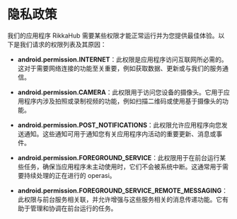 # 隐私政策

我们的应用程序 RikkaHub 需要某些权限才能正常运行并为您提供最佳体验。以下是我们请求的权限列表及其原因：

- **android.permission.INTERNET**：此权限是应用程序访问互联网所必需的。这对于需要网络连接的功能至关重要，例如获取数据、更新或与我们的服务通信。

- **android.permission.CAMERA**：此权限用于访问您设备的摄像头。它用于应用程序内涉及拍照或录制视频的功能，例如扫描二维码或使用基于摄像头的功​​能。

- **android.permission.POST_NOTIFICATIONS**：此权限允许应用程序向您发送通知。这些通知可用于通知您有关应用程序内活动的重要更新、消息或事件。

- **android.permission.FOREGROUND_SERVICE**：此权限用于在前台运行某些任务，确保当应用程序未主动使用时，它们不会被系统中断。这通常用于需要持续处理的正在进行的 operasi。

- **android.permission.FOREGROUND_SERVICE_REMOTE_MESSAGING**：此权限与前台服务相关联，并允许增强与这些服务相关的消息传递功能。它有助于管理和协调在前台运行的任务。